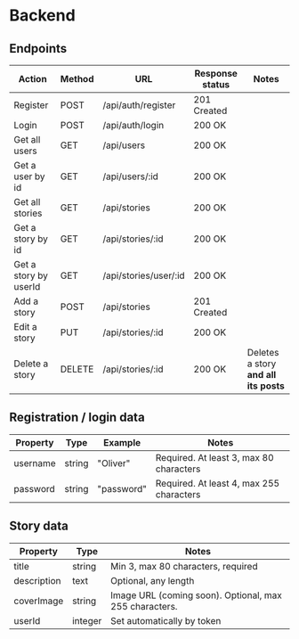 # Backend

## Endpoints

Action | Method | URL | Response status | Notes
------------ | ------------- | ------------ | ------------ | --------------
Register | POST | /api/auth/register | 201 Created
Login | POST | /api/auth/login | 200 OK
Get all users | GET | /api/users | 200 OK
Get a user by id | GET | /api/users/:id | 200 OK
Get all stories | GET | /api/stories | 200 OK
Get a story by id | GET | /api/stories/:id | 200 OK
Get a story by userId | GET | /api/stories/user/:id | 200 OK
Add a story | POST | /api/stories | 201 Created
Edit a story | PUT | /api/stories/:id | 200 OK
Delete a story | DELETE | /api/stories/:id | 200 OK | Deletes a story __and all its posts__


## Registration / login data
Property | Type | Example | Notes
------------ | ------------- | ------------ | ------------
username | string | "Oliver" | Required. At least 3, max 80 characters
password | string | "password" | Required. At least 4, max 255 characters


## Story data
Property | Type | Notes
------------ | ------------- | ------------
title | string | Min 3, max 80 characters, required
description | text | Optional, any length
coverImage | string | Image URL (coming soon). Optional, max 255 characters.
userId | integer | Set automatically by token